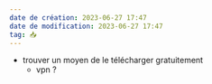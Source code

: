 ```yaml
---
date de création: 2023-06-27 17:47
date de modification: 2023-06-27 17:47
tag: 📥
---
```

- trouver un moyen de le télécharger gratuitement
	- vpn ?